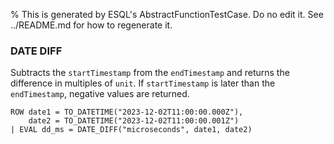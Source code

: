% This is generated by ESQL's AbstractFunctionTestCase. Do no edit it. See ../README.md for how to regenerate it.

### DATE DIFF
Subtracts the `startTimestamp` from the `endTimestamp` and returns the difference in multiples of `unit`.
If `startTimestamp` is later than the `endTimestamp`, negative values are returned.

```esql
ROW date1 = TO_DATETIME("2023-12-02T11:00:00.000Z"),
    date2 = TO_DATETIME("2023-12-02T11:00:00.001Z")
| EVAL dd_ms = DATE_DIFF("microseconds", date1, date2)
```
